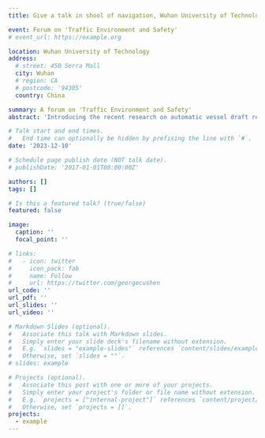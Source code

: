```yaml
---
title: Give a talk in shool of navigation, Wuhan University of Technology.

event: Forum on 'Traffic Environment and Safety'
# event_url: https://example.org

location: Wuhan University of Technology
address:
  # street: 450 Serra Mall
  city: Wuhan
  # region: CA
  # postcode: '94305'
  country: China

summary: A forum on 'Traffic Environment and Safety'
abstract: 'Introducing the recent research on automatic vessel draft reading'

# Talk start and end times.
#   End time can optionally be hidden by prefixing the line with `#`.
date: '2023-12-10'

# Schedule page publish date (NOT talk date).
# publishDate: '2017-01-01T00:00:00Z'

authors: []
tags: []

# Is this a featured talk? (true/false)
featured: false

image:
  caption: ''
  focal_point: ''

# links:
#   - icon: twitter
#     icon_pack: fab
#     name: Follow
#     url: https://twitter.com/georgecushen
url_code: ''
url_pdf: ''
url_slides: ''
url_video: ''

# Markdown Slides (optional).
#   Associate this talk with Markdown slides.
#   Simply enter your slide deck's filename without extension.
#   E.g. `slides = "example-slides"` references `content/slides/example-slides.md`.
#   Otherwise, set `slides = ""`.
# slides: example

# Projects (optional).
#   Associate this post with one or more of your projects.
#   Simply enter your project's folder or file name without extension.
#   E.g. `projects = ["internal-project"]` references `content/project/deep-learning/index.md`.
#   Otherwise, set `projects = []`.
projects:
  - example
---
```

